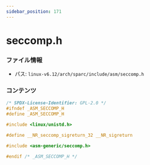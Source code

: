 ```yaml
---
sidebar_position: 171
---
```

# seccomp.h

### ファイル情報

- パス: `linux-v6.12/arch/sparc/include/asm/seccomp.h`

### コンテンツ

```h
/* SPDX-License-Identifier: GPL-2.0 */
#ifndef _ASM_SECCOMP_H
#define _ASM_SECCOMP_H

#include <linux/unistd.h>

#define __NR_seccomp_sigreturn_32 __NR_sigreturn

#include <asm-generic/seccomp.h>

#endif /* _ASM_SECCOMP_H */

```
